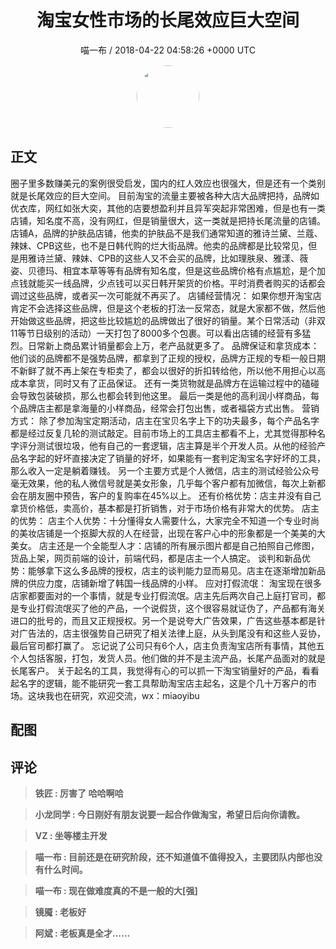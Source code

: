 <h1 align="center">淘宝女性市场的长尾效应巨大空间</h1>
<p align="center">
    <a>喵一布 / 2018-04-22 04:58:26 &#43;0000 UTC</a>
</p>

<div align="center">
    <img src="https://images.zsxq.com/Fjx3u_wGG381hosDqv2Lk0aL6MBi?e=1590940799&amp;token=kIxbL07-8jAj8w1n4s9zv64FuZZNEATmlU_Vm6zD:ty-X0QVoJXB4YCpqgE7SIrb1rNQ=" width="100" height="100" style="border:1px solid;border-radius:50%; color:#ffffff"/>
</div>

## 正文

<div>
   
圈子里多数赚美元的案例很受启发，国内的红人效应也很强大，但是还有一个类别就是长尾效应的巨大空间。
目前淘宝的流量主要被各种大店大品牌把持，品牌如优衣库，网红如张大奕，其他的店要想盈利并且异军突起非常困难，但是也有一类店铺，知名度不高，没有网红，但是销量很大，这一类就是把持长尾流量的店铺。
店铺A，品牌的护肤品店铺，他卖的护肤品不是我们通常知道的雅诗兰黛、兰蔻、辣妹、CPB这些，也不是日韩代购的烂大街品牌。他卖的品牌都是比较常见，但是用雅诗兰黛、辣妹、CPB的这些人又不会买的品牌，比如理肤泉、雅漾、薇姿、贝德玛、相宜本草等等有品牌有知名度，但是这些品牌价格有点尴尬，是个加点钱就能买一线品牌，少点钱可以买日韩开架货的价格。平时消费者购买的话都会调过这些品牌，或者买一次可能就不再买了。
店铺经营情况：
如果你想开淘宝店肯定不会选择这些品牌，但是这个老板的打法一反常态，就是大家都不做，然后他开始做这些品牌，把这些比较尴尬的品牌做出了很好的销量。某个日常活动（非双11等节日级别的活动）一天打包了8000多个包裹。可以看出店铺的经营有多猛烈。日常新上商品累计销量都会上万，老产品就更多了。
品牌保证和拿货成本：
他们谈的品牌都不是强势品牌，都拿到了正规的授权，品牌方正规的专柜一般日期不新鲜了就不再上架在专柜卖了，都会以很好的折扣转给他，所以他不用担心以高成本拿货，同时又有了正品保证。
还有一类货物就是品牌方在运输过程中的磕碰会导致包装破损，那么也都会转到他这里。
最后一类是他的高利润小样商品，每个品牌店主都是拿海量的小样商品，经常会打包出售，或者福袋方式出售。
营销方式：
除了参加淘宝定期活动，店主在宝贝名字上下的功夫最多，每个产品名字都是经过反复几轮的测试敲定。目前市场上的工具店主都看不上，尤其觉得那种名字评分测试很垃圾，他有自己的一套逻辑，店主算是半个开发人员。从他的经验产品名字起的好坏直接决定了销量的好坏，如果能有一套判定淘宝名字好坏的工具，那么收入一定是躺着赚钱。
另一个主要方式是个人微信，店主的测试经验公众号毫无效果，他的私人微信号就是美女形象，几乎每个客户都有加微信，每次上新都会在朋友圈中预告，客户的复购率在45%以上。
还有价格优势：店主并没有自己拿货价格低，卖高价，基本都是打折销售，对于市场价格有非常大的优势。
店主的优势：
店主个人优势：十分懂得女人需要什么，大家完全不知道一个专业时尚的美妆店铺是一个抠脚大叔的人在经营，出现在客户心中的形象都是一个美美的大美女。
店主还是一个全能型人才：店铺的所有展示图片都是自己拍照自己修图，货品上架，网页前端的设计，前端代码，都是店主一个人搞定。
谈判和新品优势：能够拿下这么多品牌的授权，店主的谈判能力显而易见。店主在逐渐增加新品牌的供应力度，店铺新增了韩国一线品牌的小样。
应对打假流氓：
淘宝现在很多店家都要面对的一个事情，就是专业打假流氓。店主先后两次自己上庭打官司，都是专业打假流氓买了他的产品，一个说假货，这个很容易就证伪了，产品都有海关进口的批号的，而且又正规授权。另一个是说夸大广告效果，广告这些基本都是针对广告法的，店主很强势自己研究了相关法律上庭，从头到尾没有和这些人妥协，最后官司都打赢了。
忘记说了公司只有6个人，店主负责淘宝店所有事情，其他五个人包括客服，打包，发货人员。他们做的并不是主流产品，长尾产品面对的就是长尾客户。
关于起名的工具，我觉得有心的可以抓一下淘宝销量好的产品，看看起名字的逻辑，能不能研究一套工具帮助淘宝店主起名，这是个几十万客户的市场。这块我也在研究，欢迎交流，wx：miaoyibu
</div>

## 配图
<div class="image" align="center">

</div>

## 评论

<div align="left">
<div>

<blockquote >
<span> <strong>铁匠 : 厉害了 哈哈啊哈 </strong></span>
</blockquote>

<blockquote >
<span> <strong>小龙同学 : 今日刚好有朋友说要一起合作做淘宝，希望日后向你请教。 </strong></span>
</blockquote>

<blockquote >
<span> <strong>VZ : 坐等楼主开发 </strong></span>
</blockquote>

<blockquote >
<span> <strong>喵一布 : 目前还是在研究阶段，还不知道值不值得投入，主要团队内部也没有什么时间。 </strong></span>
</blockquote>

<blockquote >
<span> <strong>喵一布 : 现在做难度真的不是一般的大[强] </strong></span>
</blockquote>

<blockquote >
<span> <strong>镜魇 : 老板好 </strong></span>
</blockquote>

<blockquote >
<span> <strong>阿斌 : 老板真是全才…… </strong></span>
</blockquote>

</div>
</div>
